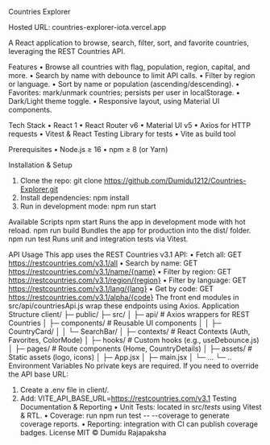 Countries Explorer

Hosted URL: countries-explorer-iota.vercel.app

A React application to browse, search, filter, sort, and favorite countries, leveraging the REST Countries API.

Features
•	Browse all countries with flag, population, region, capital, and more.
•	Search by name with debounce to limit API calls.
•	Filter by region or language.
•	Sort by name or population (ascending/descending).
•	Favorites: mark/unmark countries; persists per user in localStorage.
•	Dark/Light theme toggle.
•	Responsive layout, using Material UI components.

Tech Stack
•	React 1
•	React Router v6
•	Material UI v5
•	Axios for HTTP requests
•	Vitest & React Testing Library for tests
•	Vite as build tool

Prerequisites
•	Node.js ≥ 16
•	npm ≥ 8 (or Yarn)


Installation & Setup
1.	Clone the repo:
git clone https://github.com/Dumidu1212/Countries-Explorer.git
2.	Install dependencies:
npm install
3.	Run in development mode:
npm run start


Available Scripts
npm start
Runs the app in development mode with hot reload.
npm run build
Bundles the app for production into the dist/ folder.
npm run test
Runs unit and integration tests via Vitest.


API Usage
This app uses the REST Countries v3.1 API:
•	Fetch all: GET https://restcountries.com/v3.1/all
•	Search by name: GET https://restcountries.com/v3.1/name/{name}
•	Filter by region: GET https://restcountries.com/v3.1/region/{region}
•	Filter by language: GET https://restcountries.com/v3.1/lang/{lang}
•	Get by code: GET https://restcountries.com/v3.1/alpha/{code}
The front end modules in src/api/countriesApi.js wrap these endpoints using Axios.
Application Structure
client/
├─ public/
├─ src/
│  ├─ api/                # Axios wrappers for REST Countries
│  ├─ components/         # Reusable UI components
│  │  ├─ CountryCard/
│  │  └─ SearchBar/
│  ├─ contexts/           # React Contexts (Auth, Favorites, ColorMode)
│  ├─ hooks/              # Custom hooks (e.g., useDebounce.js)
│  ├─ pages/              # Route components (Home, CountryDetails)
│  ├─ assets/             # Static assets (logo, icons)
│  ├─ App.jsx
│  ├─ main.jsx
│  └─ ...
└─ ..
Environment Variables
No private keys are required. If you need to override the API base URL:
1.	Create a .env file in client/.
2.	Add:
VITE_API_BASE_URL=https://restcountries.com/v3.1
Testing Documentation & Reporting
•	Unit Tests: located in src/_tests_ using Vitest & RTL.
•	Coverage: run npm run test -- --coverage to generate coverage reports.
•	Reporting: integration with CI can publish coverage badges.
License
MIT © Dumidu Rajapaksha


